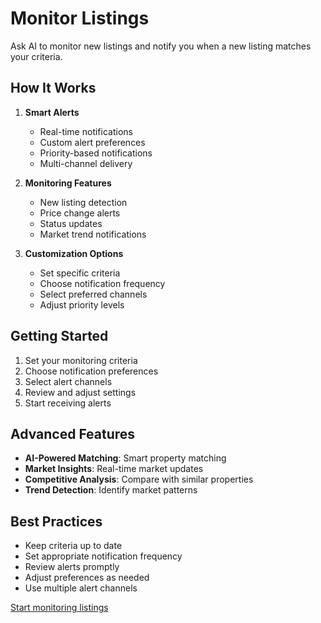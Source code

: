 # Monitor Listings

Ask AI to monitor new listings and notify you when a new listing matches your criteria.

## How It Works

1. **Smart Alerts**
   - Real-time notifications
   - Custom alert preferences
   - Priority-based notifications
   - Multi-channel delivery

2. **Monitoring Features**
   - New listing detection
   - Price change alerts
   - Status updates
   - Market trend notifications

3. **Customization Options**
   - Set specific criteria
   - Choose notification frequency
   - Select preferred channels
   - Adjust priority levels

## Getting Started

1. Set your monitoring criteria
2. Choose notification preferences
3. Select alert channels
4. Review and adjust settings
5. Start receiving alerts

## Advanced Features

- **AI-Powered Matching**: Smart property matching
- **Market Insights**: Real-time market updates
- **Competitive Analysis**: Compare with similar properties
- **Trend Detection**: Identify market patterns

## Best Practices

- Keep criteria up to date
- Set appropriate notification frequency
- Review alerts promptly
- Adjust preferences as needed
- Use multiple alert channels

[Start monitoring listings](#) 